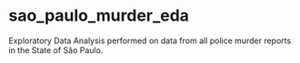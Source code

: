 # sao_paulo_murder_eda
Exploratory Data Analysis performed on data from all police murder reports in the State of São Paulo.
